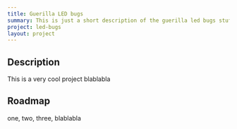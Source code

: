 ```yaml
---
title: Guerilla LED bugs
summary: This is just a short description of the guerilla led bugs stuff
project: led-bugs
layout: project
---
```


## Description
This is a very cool project blablabla

## Roadmap
one, two, three, blablabla

